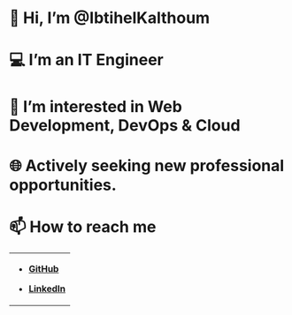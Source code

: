  # 👋 Hi, I’m @IbtihelKalthoum
 # 💻 I’m an IT Engineer
 # 👀 I’m interested in Web Development, DevOps & Cloud
 # 🌐 Actively seeking new professional opportunities.
 # 📫 How to reach me 
<table cellspacing="1" cellpadding="2" valign="middle" style="border-collapse: collapse; border: none;">
  <tbody>
    <tr style="border: none;">
      <td style="border: none;">

- **[GitHub](https://github.com/IbtihelKalthoum)**
- **[LinkedIn](https://www.linkedin.com/in/ibtihel-kalthoum-818218208/)**

  </tbody>
</table>

